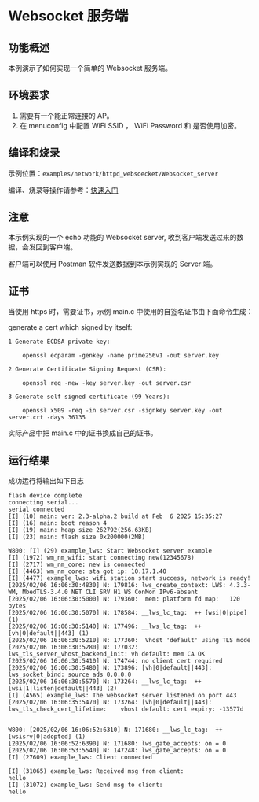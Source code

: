 ﻿# Websocket 服务端

## 功能概述
本例演示了如何实现一个简单的 Websocket 服务端。

## 环境要求

1. 需要有一个能正常连接的 AP。
2. 在 menuconfig 中配置 WiFi SSID ， WiFi Password 和 是否使用加密。

## 编译和烧录

示例位置：`examples/network/httpd_websoecket/Websocket_server`

编译、烧录等操作请参考：[快速入门](Websocket://zone.winnermicro.net:60800/w800/zh_CN/latest/get_started/index.html)

## 注意

本示例实现的一个 echo 功能的 Websocket server, 收到客户端发送过来的数据，会发回到客户端。

客户端可以使用 Postman 软件发送数据到本示例实现的 Server 端。


## 证书

当使用 https 时，需要证书，示例 main.c 中使用的自签名证书由下面命令生成：

  generate a cert which signed by itself:

    1 Generate ECDSA private key:

        openssl ecparam -genkey -name prime256v1 -out server.key

    2 Generate Certificate Signing Request (CSR):

        openssl req -new -key server.key -out server.csr

    3 Generate self signed certificate (99 Years):

        openssl x509 -req -in server.csr -signkey server.key -out server.crt -days 36135

实际产品中把 main.c 中的证书换成自己的证书。

## 运行结果

成功运行将输出如下日志

```
flash device complete
connecting serial...
serial connected
[I] (10) main: ver: 2.3-alpha.2 build at Feb  6 2025 15:35:27
[I] (16) main: boot reason 4
[I] (19) main: heap size 262792(256.63KB)
[I] (23) main: flash size 0x200000(2MB)

W800: [I] (29) example_lws: Start Websocket server example
[I] (1972) wm_nm_wifi: start connecting new(12345678)
[I] (2717) wm_nm_core: new is connected
[I] (4463) wm_nm_core: sta got ip: 10.17.1.40
[I] (4477) example_lws: wifi station start success, network is ready!
[2025/02/06 16:06:30:4830] N: 179816: lws_create_context: LWS: 4.3.3-WM, MbedTLS-3.4.0 NET CLI SRV H1 WS ConMon IPv6-absent
[2025/02/06 16:06:30:5000] N: 179360:  mem: platform fd map:   120 bytes
[2025/02/06 16:06:30:5070] N: 178584: __lws_lc_tag:  ++ [wsi|0|pipe] (1)
[2025/02/06 16:06:30:5140] N: 177496: __lws_lc_tag:  ++ [vh|0|default||443] (1)
[2025/02/06 16:06:30:5210] N: 177360:  Vhost 'default' using TLS mode
[2025/02/06 16:06:30:5280] N: 177032: lws_tls_server_vhost_backend_init: vh default: mem CA OK
[2025/02/06 16:06:30:5410] N: 174744: no client cert required
[2025/02/06 16:06:30:5480] N: 173896: [vh|0|default||443]: lws_socket_bind: source ads 0.0.0.0
[2025/02/06 16:06:30:5570] N: 173264: __lws_lc_tag:  ++ [wsi|1|listen|default||443] (2)
[I] (4565) example_lws: The websocket server listened on port 443
[2025/02/06 16:06:35:5470] N: 173264: [vh|0|default||443]: lws_tls_check_cert_lifetime:    vhost default: cert expiry: -13577d


W800: [2025/02/06 16:06:52:6310] N: 171680: __lws_lc_tag:  ++ [wsisrv|0|adopted] (1)
[2025/02/06 16:06:52:6390] N: 171680: lws_gate_accepts: on = 0
[2025/02/06 16:06:53:5540] N: 147248: lws_gate_accepts: on = 0
[I] (27609) example_lws: Client connected

[I] (31065) example_lws: Received msg from client:
hello
[I] (31072) example_lws: Send msg to client:
hello
```
